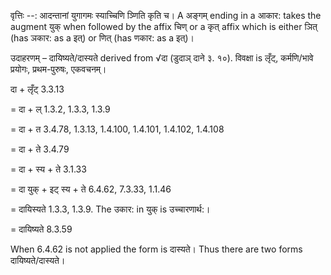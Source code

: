 

वृत्तिः --: आदन्तानां युगागमः स्याच्चिणि ञ्णिति कृति च। A अङ्गम् ending in a आकार: takes the augment युक् when followed by the affix चिण् or a कृत् affix which is either ञित् (has ञकार: as a इत्) or णित् (has णकार: as a इत्)।


उदाहरणम् – दायिष्यते/दास्यते derived from √दा (डुदाञ् दाने ३. १०). विवक्षा is लृँट्, कर्मणि/भावे प्रयोगः, प्रथम-पुरुषः, एकवचनम्।


दा + लृँट् 3.3.13

= दा + ल् 1.3.2, 1.3.3, 1.3.9

= दा + त 3.4.78, 1.3.13, 1.4.100, 1.4.101, 1.4.102, 1.4.108

= दा + ते 3.4.79

= दा + स्य + ते 3.1.33

= दा युक् + इट् स्य + ते 6.4.62, 7.3.33, 1.1.46

= दायिस्यते 1.3.3, 1.3.9. The उकार: in युक् is उच्चारणार्थ:।

= दायिष्यते 8.3.59


When 6.4.62 is not applied the form is दास्यते। Thus there are two forms दायिष्यते/दास्यते।

